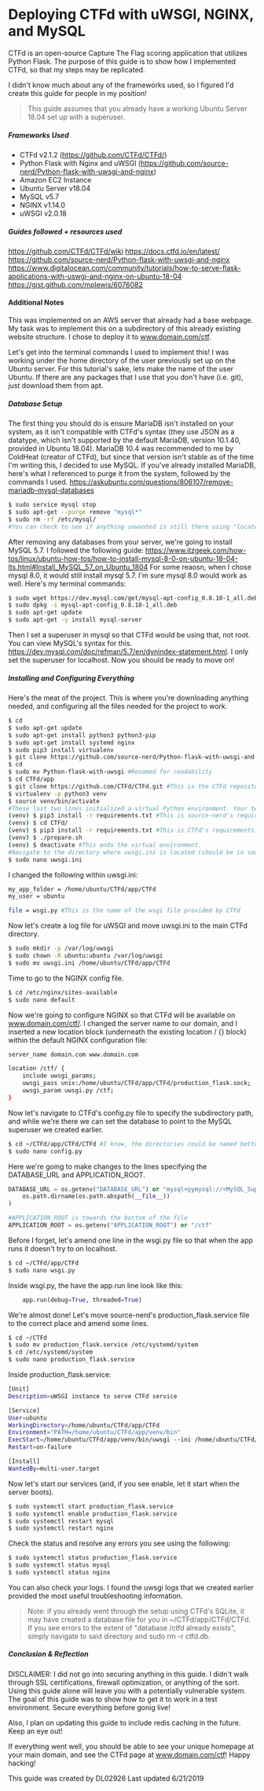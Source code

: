 # Deploying CTFd with uWSGI, NGINX, and MySQL


CTFd is an open-source Capture The Flag scoring application that utilizes Python Flask. The purpose of this guide is to show how I implemented CTFd, so that my steps may be replicated. 

I didn't know much about any of the frameworks used, so I figured I'd create this guide for people in my position!

> This guide assumes that you already have a working Ubuntu Server 18.04 set up with a superuser. 


##### Frameworks Used
  - CTFd v2.1.2 (https://github.com/CTFd/CTFd/)
  - Python Flask with Nginx and uWSGI (https://github.com/source-nerd/Python-flask-with-uwsgi-and-nginx)
  - Amazon EC2 Instance
  - Ubuntu Server v18.04
  - MySQL v5.7
  - NGINX v1.14.0
  - uWSGI v2.0.18

##### Guides followed + resources used 

https://github.com/CTFd/CTFd/wiki
https://docs.ctfd.io/en/latest/
https://github.com/source-nerd/Python-flask-with-uwsgi-and-nginx 
https://www.digitalocean.com/community/tutorials/how-to-serve-flask-applications-with-uswgi-and-nginx-on-ubuntu-18-04
https://gist.github.com/mplewis/6076082

#### Additional Notes

This was implemented on an AWS server that already had a base webpage. My task was to implement this on a subdirectory of this already existing website structure. I chose to deploy it to www.domain.com/ctf. 

Let's get into the terminal commands I used to implement this! I was working under the home directory of the user previously set up on the Ubuntu server. For this tutorial's sake, lets make the name of the user  Ubuntu. If there are any packages that I use that you don't have (i.e. git), just download them from apt.

##### Database Setup
The first thing you should do is ensure MariaDB isn't installed on your system, as it isn't compatible with CTFd's syntax (they use JSON as a datatype, which isn't supported by the default MariaDB, version 10.1.40, provided in Ubuntu 18.04). MariaDB 10.4 was recommended to me by ColdHeat (creator of CTFd), but since that version isn't stable as of the time I'm writing this, I decided to use MySQL. If you've already installed MariaDB, here's what I referenced to purge it from the system, followed by the commands I used. 
https://askubuntu.com/questions/806107/remove-mariadb-mysql-databases

```sh
$ sudo service mysql stop
$ sudo apt-get --purge remove "mysql*"
$ sudo rm -rf /etc/mysql/
#You can check to see if anything unwanted is still there using "locate mysql"
```
After removing any databases from your server, we're going to install MySQL 5.7. I followed the following guide: https://www.itzgeek.com/how-tos/linux/ubuntu-how-tos/how-to-install-mysql-8-0-on-ubuntu-18-04-lts.html#Install_MySQL_57_on_Ubuntu_1804
For some reaosn, when I chose mysql 8.0, it would still install mysql 5.7. I'm sure mysql 8.0 would work as well.
Here's my terminal commands:

```sh
$ sudo wget https://dev.mysql.com/get/mysql-apt-config_0.8.10-1_all.deb
$ sudo dpkg -i mysql-apt-config_0.8.10-1_all.deb
$ sudo apt-get update
$ sudo apt-get -y install mysql-server
```

Then I set a superuser in mysql so that CTFd would be using that, not root. You can view MySQL's syntax for this. https://dev.mysql.com/doc/refman/5.7/en/dynindex-statement.html. I only set the superuser for localhost.
Now you should be ready to move on!

#####  Installing and Configuring Everything
Here's the meat of the project. This is where you're downloading anything needed, and configuring all the files needed for the project to work.
```sh
$ cd
$ sudo apt-get update
$ sudo apt-get install python3 python3-pip
$ sudo apt-get install systemd nginx
$ sudo pip3 install virtualenv
$ git clone https://github.com/source-nerd/Python-flask-with-uwsgi-and-nginx #We will be using the uwsgi.ini and production_flask.service files from this. We will also isntall anything from requirements.txt.
$ cd 
$ sudo mv Python-flask-with-uwsgi #Renamed for readability
$ cd CTFd/app
$ git clone https://github.com/CTFd/CTFd.git #This is the CTFd repository
$ virtualenv -p python3 venv
$ source venv/bin/activate 
#These last two lines initialized a virtual Python environment. Your terminal should now look like (venv) $
(venv) $ pip3 install -r requirements.txt #This is source-nerd's requirements.txt file
(venv) $ cd CTFd/
(venv) $ pip3 install -r requirements.txt #This is CTFd's requirements.txt file
(venv) $ ./prepare.sh
(venv) $ deactivate #This ends the virtual environment.
#Navigate to the directory where uwsgi.ini is located (should be in source-nerd's directory)
$ sudo nano uwsgi.ini
```
I changed the following within uwsgi.ini:
```sh
my_app_folder = /home/ubuntu/CTFd/app/CTFd
my_user = ubuntu

file = wsgi.py #This is the name of the wsgi file provided by CTFd
```
Now let's create a log file for uWSGI and move uwsgi.ini to the main CTFd directory.
```sh
$ sudo mkdir -p /var/log/uwsgi
$ sudo chown -R ubuntu:ubuntu /var/log/uwsgi
$ sudo mv uwsgi.ini /home/ubuntu/CTFd/app/CTFd
```
Time to go to the NGINX config file.
```sh
$ cd /etc/nginx/sites-available
$ sudo nano default
```
Now we're going to configure NGINX so that CTFd will be available on www.domain.com/ctf/. I changed the server name to our domain, and I inserted a new location block (underneath the existing location / {} block) within the default NGINX configuration file: 
```sh
server_name domain.com www.domain.com

location /ctf/ {
    include uwsgi_params;
    uwsgi_pass unix:/home/ubuntu/CTFd/app/CTFd/production_flask.sock;
    uwsgi_param uwsgi.py /ctf;
}
```
Now let's navigate to CTFd's config.py file to specify the subdirectory path, and while we're there we can set the database to point to the MySQL superuser we created earlier.
```sh
$ cd ~/CTFd/app/CTFd/CTFd #I know, the directories could be named better. Feel free to do so.
$ sudo nano config.py
```
Here we're going to make changes to the lines specifying the DATABASE_URL and APPLICATION_ROOT.
```python
DATABASE_URL = os.getenv("DATABASE_URL") or "mysql+pymysql://<MySQL_Superuser_Username>:<MySQL_Superuser_Password>@localhost/ctfd".format(
    os.path.dirname(os.path.abspath(__file__))
)

#APPLICATION_ROOT is towards the bottom of the file
APPLICATION_ROOT = os.getenv("APPLICATION_ROOT") or "/ctf"
```
Before I forget, let's amend one line in the wsgi.py file so that when the app runs it doesn't try to on localhost.
```sh
$ cd ~/CTFd/app/CTFd
$ sudo nano wsgi.py
```
Inside wsgi.py, the have the app.run line look like this:
```python
    app.run(debug=True, threaded=True)
```
We're almost done! Let's move source-nerd's production_flask.service file to the correct place and amend some lines.
```sh
$ cd ~/CTFd
$ sudo mv production_flask.service /etc/systemd/system
$ cd /etc/systemd/system
$ sudo nano production_flask.service
```
Inside production_flask.service:
```sh
[Unit]
Description=uWSGI instance to serve CTFd service

[Service]
User=ubuntu
WorkingDirectory=/home/ubuntu/CTFd/app/CTFd
Environment="PATH=/home/ubuntu/CTFd/app/venv/bin"
ExecStart=/home/ubuntu/CTFd/app/venv/bin/uwsgi --ini /home/ubuntu/CTFd/app/CTFd/uwsgi.ini
Restart=on-failure

[Install]
WantedBy=multi-user.target
```
Now let's start our services (and, if you see enable, let it start when the server boots).
```sh
$ sudo systemctl start production_flask.service
$ sudo systemctl enable production_flask.service
$ sudo systemctl restart mysql
$ sudo systemctl restart nginx
```
Check the status and resolve any errors you see using the following:
```sh
$ sudo systemctl status production_flask.service
$ sudo systemctl status mysql
$ sudo systemctl status nginx
```
You can also check your logs. I found the uwsgi logs that we created earlier provided the most useful troubleshooting information.
> Note: if you already went through the setup using CTFd's SQLite, it may have created a database file for you in ~/CTFd/app/CTFd/CTFd. If you see errors to the extent of "database /ctfd already exists", simply navigate to said directory and sudo rm -r ctfd.db.

##### Conclusion & Reflection
DISCLAIMER: I did not go into securing anything in this guide. I didn't walk through SSL certifications, firewall optimization, or anything of the sort. Using this guide alone will leave you with a potentially vulnerable system. The goal of this guide was to show how to get it to work in a test environment. Secure everything before gonig live!

Also, I plan on updating this guide to include redis caching in the future. Keep an eye out!

If everything went well, you should be able to see your unique homepage at your main domain, and see the CTFd page at www.domain.com/ctf! Happy hacking!



This guide was created by DL02926
Last updated 6/21/2019
